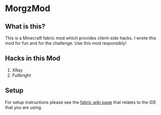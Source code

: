 # MorgzMod

## What is this?

This is a Minecraft fabric mod which provides client-side hacks. I wrote this mod for fun and for the challenge. Use this mod responsibly!

## Hacks in this Mod

1. XRay
2. Fullbright

## Setup

For setup instructions please see the [fabric wiki page](https://fabricmc.net/wiki/tutorial:setup) that relates to the IDE that you are using.


